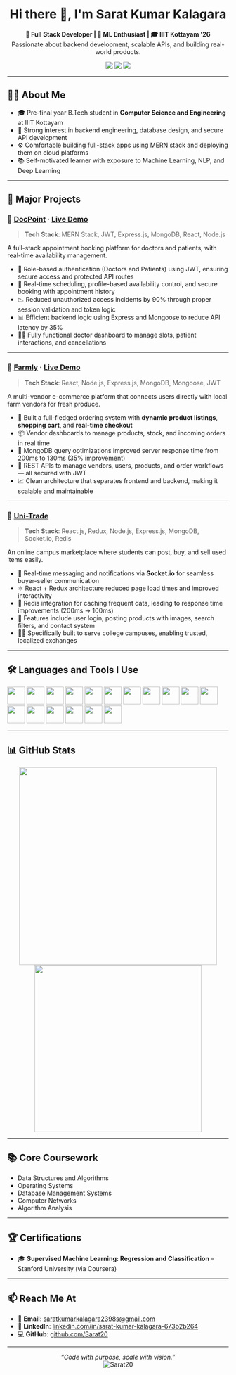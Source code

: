 <h1 align="center">Hi there 👋, I'm Sarat Kumar Kalagara</h1>

<p align="center">
  <b>🚀 Full Stack Developer | 🧠 ML Enthusiast | 🎓 IIIT Kottayam '26</b><br>
  Passionate about backend development, scalable APIs, and building real-world products.
</p>

<p align="center">
  <a href="mailto:saratkumarkalagara2398s@gmail.com"><img src="https://img.shields.io/badge/Email-D14836?style=flat&logo=gmail&logoColor=white"/></a>
  <a href="https://www.linkedin.com/in/sarat-kumar-kalagara-673b2b264/"><img src="https://img.shields.io/badge/LinkedIn-0A66C2?style=flat&logo=linkedin&logoColor=white"/></a>
  <a href="https://github.com/Sarat20"><img src="https://img.shields.io/badge/GitHub-100000?style=flat&logo=github&logoColor=white"/></a>
</p>

---

## 🧑‍💻 About Me

- 🎓 Pre-final year B.Tech student in **Computer Science and Engineering** at IIIT Kottayam  
- 🧠 Strong interest in backend engineering, database design, and secure API development  
- ⚙️ Comfortable building full-stack apps using MERN stack and deploying them on cloud platforms  
- 📚 Self-motivated learner with exposure to Machine Learning, NLP, and Deep Learning  

---

## 💼 Major Projects

### 📌 [DocPoint](https://github.com/Sarat20/docpoint) · [Live Demo](https://docpoint.onrender.com)
> **Tech Stack**: MERN Stack, JWT, Express.js, MongoDB, React, Node.js

A full-stack appointment booking platform for doctors and patients, with real-time availability management.

- 🔐 Role-based authentication (Doctors and Patients) using JWT, ensuring secure access and protected API routes  
- 📆 Real-time scheduling, profile-based availability control, and secure booking with appointment history  
- 📉 Reduced unauthorized access incidents by 90% through proper session validation and token logic  
- 📊 Efficient backend logic using Express and Mongoose to reduce API latency by 35%  
- 🧑‍⚕️ Fully functional doctor dashboard to manage slots, patient interactions, and cancellations  

---

### 📌 [Farmly](https://github.com/Sarat20/farmly) · [Live Demo](https://farmly-frontend.onrender.com)
> **Tech Stack**: React, Node.js, Express.js, MongoDB, Mongoose, JWT

A multi-vendor e-commerce platform that connects users directly with local farm vendors for fresh produce.

- 🌽 Built a full-fledged ordering system with **dynamic product listings**, **shopping cart**, and **real-time checkout**  
- 📦 Vendor dashboards to manage products, stock, and incoming orders in real time  
- 🚀 MongoDB query optimizations improved server response time from 200ms to 130ms (35% improvement)  
- 🔄 REST APIs to manage vendors, users, products, and order workflows — all secured with JWT  
- 📈 Clean architecture that separates frontend and backend, making it scalable and maintainable  

---

### 📌 [Uni-Trade](https://github.com/Sarat20/uni-trade)
> **Tech Stack**: React.js, Redux, Node.js, Express.js, MongoDB, Socket.io, Redis

An online campus marketplace where students can post, buy, and sell used items easily.

- 💬 Real-time messaging and notifications via **Socket.io** for seamless buyer-seller communication  
- ⚛️ React + Redux architecture reduced page load times and improved interactivity  
- 🔁 Redis integration for caching frequent data, leading to response time improvements (200ms → 100ms)  
- 🧾 Features include user login, posting products with images, search filters, and contact system  
- 🧑‍🎓 Specifically built to serve college campuses, enabling trusted, localized exchanges  

---

## 🛠️ Languages and Tools I Use

<p align="left">
  <img src="https://cdn.jsdelivr.net/gh/devicons/devicon/icons/javascript/javascript-original.svg" width="40" height="40"/>
  <img src="https://cdn.jsdelivr.net/gh/devicons/devicon/icons/react/react-original.svg" width="40" height="40"/>
  <img src="https://cdn.jsdelivr.net/gh/devicons/devicon/icons/redux/redux-original.svg" width="40" height="40"/>
  <img src="https://cdn.jsdelivr.net/gh/devicons/devicon/icons/nodejs/nodejs-original.svg" width="40" height="40"/>
  <img src="https://cdn.jsdelivr.net/gh/devicons/devicon/icons/express/express-original.svg" width="40" height="40"/>
  <img src="https://cdn.jsdelivr.net/gh/devicons/devicon/icons/mongodb/mongodb-original.svg" width="40" height="40"/>
  <img src="https://cdn.jsdelivr.net/gh/devicons/devicon/icons/postgresql/postgresql-original.svg" width="40" height="40"/>
  <img src="https://cdn.jsdelivr.net/gh/devicons/devicon/icons/typescript/typescript-original.svg" width="40" height="40"/>
  <img src="https://cdn.jsdelivr.net/gh/devicons/devicon/icons/html5/html5-original.svg" width="40" height="40"/>
  <img src="https://cdn.jsdelivr.net/gh/devicons/devicon/icons/css3/css3-original.svg" width="40" height="40"/>
  <img src="https://cdn.jsdelivr.net/gh/devicons/devicon/icons/python/python-original.svg" width="40" height="40"/>
  <img src="https://cdn.jsdelivr.net/gh/devicons/devicon/icons/c/c-original.svg" width="40" height="40"/>
  <img src="https://cdn.jsdelivr.net/gh/devicons/devicon/icons/cplusplus/cplusplus-original.svg" width="40" height="40"/>
  <img src="https://cdn.jsdelivr.net/gh/devicons/devicon/icons/git/git-original.svg" width="40" height="40"/>
  <img src="https://cdn.jsdelivr.net/gh/devicons/devicon/icons/redis/redis-original.svg" width="40" height="40"/>
  <img src="https://cdn.jsdelivr.net/gh/devicons/devicon/icons/amazonwebservices/amazonwebservices-original.svg" width="40" height="40"/>
  <img src="https://cdn.jsdelivr.net/gh/devicons/devicon/icons/postman/postman-original.svg" width="40" height="40"/>
</p>

---

## 📊 GitHub Stats

<p align="center">
  <img src="https://github-readme-stats.vercel.app/api?username=Sarat20&show_icons=true&theme=tokyonight&hide_border=true" width="450"/>
  <img src="https://github-readme-stats.vercel.app/api/top-langs/?username=Sarat20&layout=compact&theme=tokyonight&hide_border=true" width="380"/>
</p>

---

## 📚 Core Coursework

- Data Structures and Algorithms  
- Operating Systems  
- Database Management Systems  
- Computer Networks  
- Algorithm Analysis  

---

## 🏆 Certifications

- 🎓 **Supervised Machine Learning: Regression and Classification** – Stanford University (via Coursera)

---

## 📫 Reach Me At

- 📧 **Email**: [saratkumarkalagara2398s@gmail.com](mailto:saratkumarkalagara2398s@gmail.com)
- 💼 **LinkedIn**: [linkedin.com/in/sarat-kumar-kalagara-673b2b264](https://www.linkedin.com/in/sarat-kumar-kalagara-673b2b264)
- 💻 **GitHub**: [github.com/Sarat20](https://github.com/Sarat20)

---

<p align="center">
  <i>“Code with purpose, scale with vision.”</i><br>
  <img src="https://komarev.com/ghpvc/?username=Sarat20&label=Profile%20views&color=0e75b6&style=flat" alt="Sarat20" />
</p>
